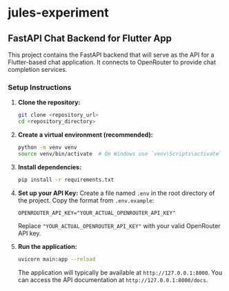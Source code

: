 # jules-experiment

## FastAPI Chat Backend for Flutter App

This project contains the FastAPI backend that will serve as the API for a Flutter-based chat application. It connects to OpenRouter to provide chat completion services.

### Setup Instructions

1.  **Clone the repository:**
    ```bash
    git clone <repository_url>
    cd <repository_directory>
    ```

2.  **Create a virtual environment (recommended):**
    ```bash
    python -m venv venv
    source venv/bin/activate  # On Windows use `venv\Scripts\activate`
    ```

3.  **Install dependencies:**
    ```bash
    pip install -r requirements.txt
    ```

4.  **Set up your API Key:**
    Create a file named `.env` in the root directory of the project. Copy the format from `.env.example`:
    ```
    OPENROUTER_API_KEY="YOUR_ACTUAL_OPENROUTER_API_KEY"
    ```
    Replace `"YOUR_ACTUAL_OPENROUTER_API_KEY"` with your valid OpenRouter API key.

5.  **Run the application:**
    ```bash
    uvicorn main:app --reload
    ```
    The application will typically be available at `http://127.0.0.1:8000`. You can access the API documentation at `http://127.0.0.1:8000/docs`.